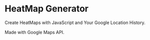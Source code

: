 # HeatMap Generator

 Create HeatMaps with JavaScript and Your Google Location History.

 Made with Google Maps API.
